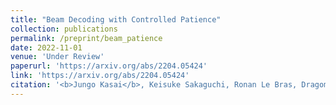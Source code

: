 ```yaml
---
title: "Beam Decoding with Controlled Patience"
collection: publications
permalink: /preprint/beam_patience
date: 2022-11-01
venue: 'Under Review'
paperurl: 'https://arxiv.org/abs/2204.05424'
link: 'https://arxiv.org/abs/2204.05424'
citation: '<b>Jungo Kasai</b>, Keisuke Sakaguchi, Ronan Le Bras, Dragomir Radev, Yejin Choi, and Noah A. Smith. 2022. &quot;Beam Decoding with Controlled Patience.&quot; Under review.'
---
```

